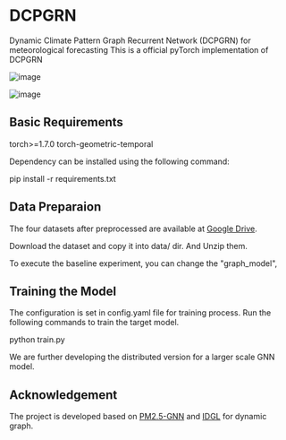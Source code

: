 # DCPGRN
Dynamic Climate Pattern Graph Recurrent Network (DCPGRN) for meteorological forecasting
This is a official pyTorch implementation of DCPGRN

![image](https://user-images.githubusercontent.com/44642002/236671358-363ebabf-0477-4258-97b8-39fd6904a005.png)

![image](https://user-images.githubusercontent.com/44642002/236467448-15e556f8-d9b8-4407-8bb0-8c5373b827eb.png)



## Basic Requirements
torch>=1.7.0
torch-geometric-temporal

Dependency can be installed using the following command:

pip install -r requirements.txt

## Data Preparaion
The four datasets after preprocessed are available at [Google Drive]().

Download the dataset and copy it into data/ dir. And Unzip them.

To execute the baseline experiment, you can change the "graph_model", 


## Training the Model
The configuration is set in config.yaml file for training process. Run the following commands to train the target model.

python train.py

We are further developing the distributed version for a larger scale GNN model.

## Acknowledgement
The project is developed based on [PM2.5-GNN](https://github.com/shuowang-ai/PM2.5-GNN) and [IDGL](https://github.com/hugochan/IDGL) for dynamic graph.
